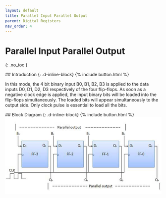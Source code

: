 ```yaml
---
layout: default
title: Parallel Input Parallel Output
parent: Digital Registers
nav_order: 4
---
```


# Parallel Input Parallel Output
{: .no_toc }




<div class="main_sub_heading" markdown="1">
## Introduction
{: .d-inline-block}
{% include button.html %}
</div>

In this mode, the 4 bit binary input B0, B1, B2, B3 is applied to the data inputs D0, D1, D2, D3 respectively of the four flip-flops. 
As soon as a negative clock edge is applied, the input binary bits will be loaded into the flip-flops simultaneously. 
The loaded bits will appear simultaneously to the output side. 
Only clock pulse is essential to load all the bits.



<div class="main_sub_heading" markdown="1">
## Block Diagram
{: .d-inline-block}
{% include button.html %}
</div>


<div style="text-align:center"><img src="../../assets/images/pipo_blockdiagram.jpg" /></div>

